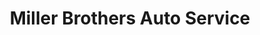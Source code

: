 ---
title: "Miller Brothers Auto Service"
url: /university-city/miller-brothers-auto-service/
shop: car repair
---